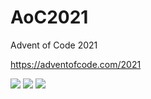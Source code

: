 # AoC2021
Advent of Code 2021

https://adventofcode.com/2021

![](https://img.shields.io/badge/day%20📅-8-blue) ![](https://img.shields.io/badge/stars%20⭐-8-yellow) ![](https://img.shields.io/badge/days%20completed-4-red)
